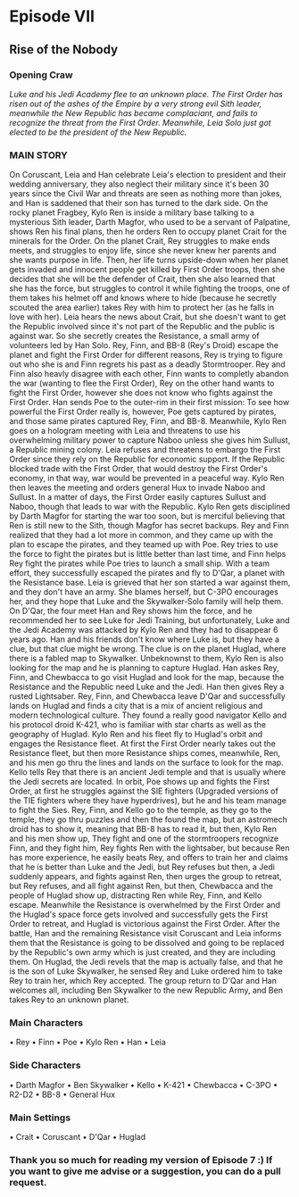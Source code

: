 # Episode VII
## Rise of the Nobody

### Opening Craw
*Luke and his Jedi Academy flee to an unknown place. The First Order has risen out of the ashes of the Empire by a very strong evil Sith leader, meanwhile the New Republic has became complaciant, and fails to recognize the threat from the First Order. Meanwhile, Leia Solo just got elected to be the president of the New Republic.*

### MAIN STORY
On Coruscant, Leia and Han celebrate Leia's election to president and their wedding anniversary, they also neglect their military since it's been 30 years since the Civil War and threats are seen as nothing more than jokes, and Han is saddened that their son has turned to the dark side. On the rocky planet Fragbey, Kylo Ren is inside a military base talking to a mysterious Sith leader, Darth Magfor, who used to be a servant of Palpatine, shows Ren his final plans, then he orders Ren to occupy planet Crait for the minerals for the Order. On the planet Crait, Rey struggles to make ends meets, and struggles to enjoy life, since she never knew her parents and she wants purpose in life. Then, her life turns upside-down when her planet gets invaded and innocent people get killed by First Order troops, then she decides that she will be the defender of Crait, then she also learned that she has the force, but struggles to control it while fighting the troops, one of them takes his helmet off and knows where to hide (because he secretly scouted the area earlier) takes Rey with him to protect her (as he falls in love with her). Leia hears the news about Crait, but she doesn't want to get the Republic involved since it's not part of the Republic and the public is against war. So she secretly creates the Resistance, a small army of volunteers led by Han Solo. Rey, Finn, and BB-8 (Rey's Droid) escape the planet and fight the First Order for different reasons, Rey is trying to figure out who she is and Finn regrets his past as a deadly Stormtrooper. Rey and Finn also heavly disagree with each other, Finn wants to completly abandon the war (wanting to flee the First Order), Rey on the other hand wants to fight the First Order, however she does not know who fights against the First Order. Han sends Poe to the outer-rim in their first mission: To see how powerful the First Order really is, however, Poe gets captured by pirates, and those same pirates captured Rey, Finn, and BB-8. Meanwhile, Kylo Ren goes on a hologram meeting with Leia and threatens to use his overwhelming military power to capture Naboo unless she gives him Sullust, a Republic mining colony. Leia refuses and threatens to embargo the First Order since they rely on the Republic for economic support. If the Republic blocked trade with the First Order, that would destroy the First Order's economy, in that way, war would be prevented in a peaceful way. Kylo Ren then leaves the meeting and orders general Hux to invade Naboo and Sullust. In a matter of days, the First Order easily captures Sullust and Naboo, though that leads to war with the Republic. Kylo Ren gets disciplined by Darth Magfor for starting the war too soon, but is merciful believing that Ren is still new to the Sith, though Magfor has secret backups. Rey and Finn realized that they had a lot more in common, and they came up with the plan to escape the pirates, and they teamed up with Poe. Rey tries to use the force to fight the pirates but is little better than last time, and Finn helps Rey fight the pirates while Poe tries to launch a small ship. With a team effort, they successfully escaped the pirates and fly to D'Qar, a planet with the Resistance base. Leia is grieved that her son started a war against them, and they don't have an army. She blames herself, but C-3PO encourages her, and they hope that Luke and the Skywalker‐Solo family will help them. On D'Qar, the four meet Han and Rey shows him the force, and he recommended her to see Luke for Jedi Training, but unfortunately, Luke and the Jedi Academy was attacked by Kylo Ren and they had to disappear 6 years ago. Han and his friends don't know where Luke is, but they have a clue, but that clue might be wrong. The clue is on the planet Huglad, where there is a fabled map to Skywalker. Unbeknownst to them, Kylo Ren is also looking for the map and he is planning to capture Huglad. Han askes Rey, Finn, and Chewbacca to go visit Huglad and look for the map, because the Resistance and the Republic need Luke and the Jedi. Han then gives Rey a rusted Lightsaber. Rey, Finn, and Chewbacca leave D'Qar and successfully lands on Huglad and finds a city that is a mix of ancient religious and modern technological culture. They found a really good navigator Kello and his protocol droid K-421, who is familiar with star charts as well as the geography of Huglad. Kylo Ren and his fleet fly to Huglad's orbit and engages the Resistance fleet. At first the First Order nearly takes out the Resistance fleet, but then more Resistance ships comes, meanwhile, Ren, and his men go thru the lines and lands on the surface to look for the map. Kello tells Rey that there is an ancient Jedi temple and that is usually where the Jedi secrets are located. In orbit, Poe shows up and fights the First Order, at first he struggles against the SIE fighters (Upgraded versions of the TIE fighters where they have hyperdrives), but he and his team manage to fight the Sies. Rey, Finn, and Kello go to the temple, as they go to the temple, they go thru puzzles and then the found the map, but an astromech droid has to show it, meaning that BB-8 has to read it, but then, Kylo Ren and his men show up, They fight and one of the stormtroopers recognize Finn, and they fight him, Rey fights Ren with the lightsaber, but because Ren has more experience, he easily beats Rey, and offers to train her and claims that he is better than Luke and the Jedi, but Rey refuses but then, a Jedi suddenly appears, and fights against Ren, then urges the group to retreat, but Rey refuses, and all fight against Ren, but then, Chewbacca and the people of Huglad show up, distracting Ren while Rey, Finn, and Kello escape. Meanwhile the Resistance is overwhelmed by the First Order and the Huglad's space force gets involved and successfully gets the First Order to retreat, and Huglad is victorious against the First Order. After the battle, Han and the remaining Resistance visit Coruscant and Leia informs them that the Resistance is going to be dissolved and going to be replaced by the Republic's own army which is just created, and they are including them. On Huglad, the Jedi revels that the map is actually false, and that he is the son of Luke Skywalker, he sensed Rey and Luke ordered him to take Rey to train her, which Rey accepted. The group return to D'Qar and Han welcomes all, including Ben Skywalker to the new Republic Army, and Ben takes Rey to an unknown planet. 

### Main Characters
• Rey
• Finn
• Poe
• Kylo Ren
• Han
• Leia

### Side Characters
• Darth Magfor
• Ben Skywalker
• Kello
• K-421
• Chewbacca
• C-3PO
• R2-D2
• BB-8
• General Hux

### Main Settings
• Crait
• Coruscant
• D'Qar
• Huglad

### Thank you so much for reading my version of Episode 7 :) If you want to give me advise or a suggestion, you can do a pull request.